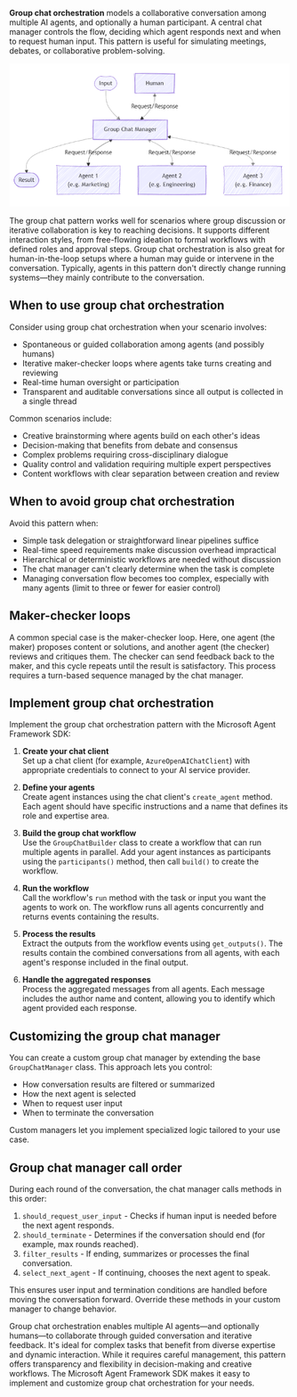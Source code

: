 **Group chat orchestration** models a collaborative conversation among multiple AI agents, and optionally a human participant. A central chat manager controls the flow, deciding which agent responds next and when to request human input. This pattern is useful for simulating meetings, debates, or collaborative problem-solving.

![Diagram that shows group chat orchestration where multiple agents participate in a managed conversation. A central chat manager coordinates the discussion flow.](../media/multi-agent-group-chat.png)

The group chat pattern works well for scenarios where group discussion or iterative collaboration is key to reaching decisions. It supports different interaction styles, from free-flowing ideation to formal workflows with defined roles and approval steps. Group chat orchestration is also great for human-in-the-loop setups where a human may guide or intervene in the conversation. Typically, agents in this pattern don't directly change running systems—they mainly contribute to the conversation.

## When to use group chat orchestration

Consider using group chat orchestration when your scenario involves:

- Spontaneous or guided collaboration among agents (and possibly humans)  
- Iterative maker-checker loops where agents take turns creating and reviewing  
- Real-time human oversight or participation  
- Transparent and auditable conversations since all output is collected in a single thread

Common scenarios include:

- Creative brainstorming where agents build on each other's ideas  
- Decision-making that benefits from debate and consensus  
- Complex problems requiring cross-disciplinary dialogue  
- Quality control and validation requiring multiple expert perspectives  
- Content workflows with clear separation between creation and review

## When to avoid group chat orchestration

Avoid this pattern when:

- Simple task delegation or straightforward linear pipelines suffice  
- Real-time speed requirements make discussion overhead impractical  
- Hierarchical or deterministic workflows are needed without discussion  
- The chat manager can't clearly determine when the task is complete  
- Managing conversation flow becomes too complex, especially with many agents (limit to three or fewer for easier control)

## Maker-checker loops

A common special case is the maker-checker loop. Here, one agent (the maker) proposes content or solutions, and another agent (the checker) reviews and critiques them. The checker can send feedback back to the maker, and this cycle repeats until the result is satisfactory. This process requires a turn-based sequence managed by the chat manager.

## Implement group chat orchestration

Implement the group chat orchestration pattern with the Microsoft Agent Framework SDK:

1. **Create your chat client**  
   Set up a chat client (for example, `AzureOpenAIChatClient`) with appropriate credentials to connect to your AI service provider.

2. **Define your agents**  
   Create agent instances using the chat client's `create_agent` method. Each agent should have specific instructions and a name that defines its role and expertise area.

3. **Build the group chat workflow**  
   Use the `GroupChatBuilder` class to create a workflow that can run multiple agents in parallel. Add your agent instances as participants using the `participants()` method, then call `build()` to create the workflow.

4. **Run the workflow**  
   Call the workflow's `run` method with the task or input you want the agents to work on. The workflow runs all agents concurrently and returns events containing the results.

5. **Process the results**  
   Extract the outputs from the workflow events using `get_outputs()`. The results contain the combined conversations from all agents, with each agent's response included in the final output.

6. **Handle the aggregated responses**  
   Process the aggregated messages from all agents. Each message includes the author name and content, allowing you to identify which agent provided each response.

## Customizing the group chat manager

You can create a custom group chat manager by extending the base `GroupChatManager` class. This approach lets you control:

- How conversation results are filtered or summarized  
- How the next agent is selected  
- When to request user input  
- When to terminate the conversation

Custom managers let you implement specialized logic tailored to your use case.

## Group chat manager call order

During each round of the conversation, the chat manager calls methods in this order:

1. `should_request_user_input` - Checks if human input is needed before the next agent responds.  
1. `should_terminate` - Determines if the conversation should end (for example, max rounds reached).  
1. `filter_results` - If ending, summarizes or processes the final conversation.  
1. `select_next_agent` - If continuing, chooses the next agent to speak.

This ensures user input and termination conditions are handled before moving the conversation forward. Override these methods in your custom manager to change behavior.

Group chat orchestration enables multiple AI agents—and optionally humans—to collaborate through guided conversation and iterative feedback. It's ideal for complex tasks that benefit from diverse expertise and dynamic interaction. While it requires careful management, this pattern offers transparency and flexibility in decision-making and creative workflows. The Microsoft Agent Framework SDK makes it easy to implement and customize group chat orchestration for your needs.